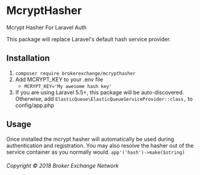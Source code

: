 # McryptHasher
Mcrypt Hasher For Laravel Auth

This package will replace Laravel's default hash service provider.

## Installation
1. `composer require brokerexchange/mcrypthasher`
2. Add MCRYPT_KEY to your .env file
    - `MCRYPT_KEY='My awesome hash key'`
3. If you are using Laravel 5.5+, this package will be auto-discovered. Otherwise, add `ElasticQueue\ElasticQueueServiceProvider::class,` to config/app.php
    
## Usage
Once installed the mcrypt hasher will automatically be used during authentication and registration. You may also resolve the hasher out of the service container as you normally would. `app'('hash')->make($string)`

###### Copyright &copy; 2018 Broker Exchange Network
